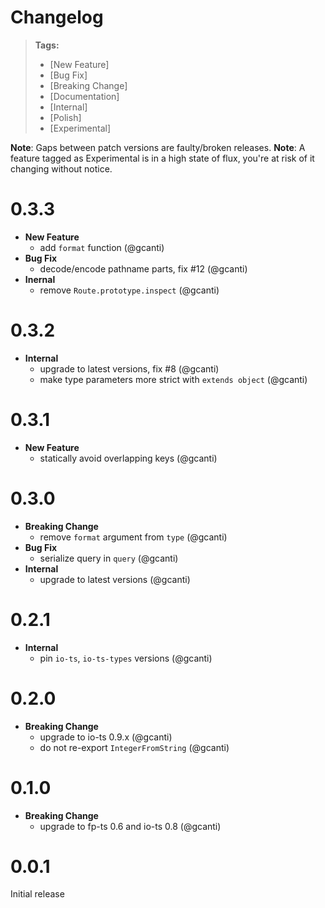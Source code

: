 # Changelog

> **Tags:**
>
> - [New Feature]
> - [Bug Fix]
> - [Breaking Change]
> - [Documentation]
> - [Internal]
> - [Polish]
> - [Experimental]

**Note**: Gaps between patch versions are faulty/broken releases. **Note**: A feature tagged as Experimental is in a
high state of flux, you're at risk of it changing without notice.

# 0.3.3

- **New Feature**
  - add `format` function (@gcanti)
- **Bug Fix**
  - decode/encode pathname parts, fix #12 (@gcanti)
- **Inernal**
  - remove `Route.prototype.inspect` (@gcanti)

# 0.3.2

- **Internal**
  - upgrade to latest versions, fix #8 (@gcanti)
  - make type parameters more strict with `extends object` (@gcanti)

# 0.3.1

- **New Feature**
  - statically avoid overlapping keys (@gcanti)

# 0.3.0

- **Breaking Change**
  - remove `format` argument from `type` (@gcanti)
- **Bug Fix**
  - serialize query in `query` (@gcanti)
- **Internal**
  - upgrade to latest versions (@gcanti)

# 0.2.1

- **Internal**
  - pin `io-ts`, `io-ts-types` versions (@gcanti)

# 0.2.0

- **Breaking Change**
  - upgrade to io-ts 0.9.x (@gcanti)
  - do not re-export `IntegerFromString` (@gcanti)

# 0.1.0

- **Breaking Change**
  - upgrade to fp-ts 0.6 and io-ts 0.8 (@gcanti)

# 0.0.1

Initial release
